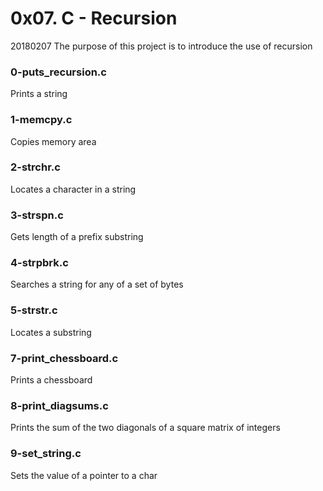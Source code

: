 # 0x07. C - Recursion

20180207
The purpose of this project is to introduce the use of recursion

### 0-puts_recursion.c
Prints a string

### 1-memcpy.c
Copies memory area

### 2-strchr.c
Locates a character in a string

### 3-strspn.c
Gets length of a prefix substring

### 4-strpbrk.c
Searches a string for any of a set of bytes

### 5-strstr.c
Locates a substring

### 7-print_chessboard.c
Prints a chessboard

### 8-print_diagsums.c
Prints the sum of the two diagonals of a square matrix of integers

### 9-set_string.c
Sets the value of a pointer to a char
